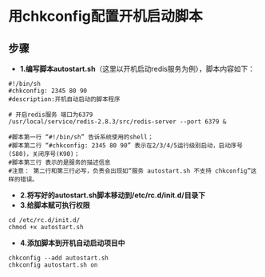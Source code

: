 # 用chkconfig配置开机启动脚本
## 步骤
* **1.编写脚本autostart.sh**（这里以开机启动redis服务为例），脚本内容如下：
```shell
#!/bin/sh
#chkconfig: 2345 80 90
#description:开机自动启动的脚本程序

# 开启redis服务 端口为6379
/usr/local/service/redis-2.8.3/src/redis-server --port 6379 &

#脚本第一行 “#!/bin/sh” 告诉系统使用的shell； 
#脚本第二行 “#chkconfig: 2345 80 90” 表示在2/3/4/5运行级别启动，启动序号(S80)，关闭序号(K90)； 
#脚本第三行 表示的是服务的描述信息  
#注意： 第二行和第三行必写，负责会出现如“服务 autostart.sh 不支持 chkconfig”这样的错误。
```
* **2.将写好的autostart.sh脚本移动到/etc/rc.d/init.d/目录下**  
* **3.给脚本赋可执行权限**
 ```shell
cd /etc/rc.d/init.d/
chmod +x autostart.sh
```
* **4.添加脚本到开机自动启动项目中**
 ```shell
chkconfig --add autostart.sh
chkconfig autostart.sh on
```
